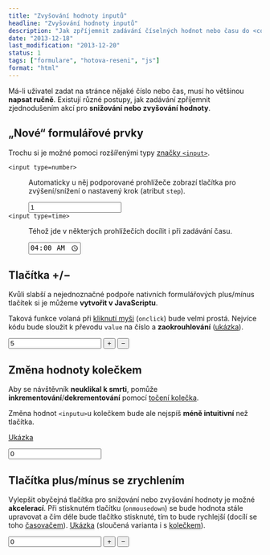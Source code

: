 ```yaml
---
title: "Zvyšování hodnoty inputů"
headline: "Zvyšování hodnoty inputů"
description: "Jak zpříjemnit zadávání číselných hodnot nebo času do <code>&lt;input></code>ů tlačítky plus a mínus."
date: "2013-12-18"
last_modification: "2013-12-20"
status: 1
tags: ["formulare", "hotova-reseni", "js"]
format: "html"
---
```


<p>Má-li uživatel zadat na stránce nějaké číslo nebo čas, musí ho většinou <b>napsat ručně</b>. Existují různé postupy, jak zadávání zpříjemnit zjednodušením akcí pro <b>snižování nebo zvyšování hodnoty</b>.</p>

<h2 id="html-formulare">„Nové“ formulářové prvky</h2>
<p>Trochu si je možné pomoci rozšířenými typy <a href="/input">značky <code>&lt;input></code></a>.</p>

<dl>
  <dt id="input-type-number"><code>&lt;input type=number></code></dt>
  <dd>
    <p>Automaticky u něj podporované prohlížeče zobrazí tlačítka pro zvýšení/snížení o nastavený krok (atribut <code>step</code>).</p>
    <div class="live"><input type="number" value="1" step="0.1"></div>
  </dd>
  
  <dt id="input-type-time"><code>&lt;input type=time></code></dt>
  <dd>
    <p>Téhož jde v některých prohlížečích docílit i při zadávání času.</p>
    <div class="live"><input type="time" value="04:00"></div>
  </dd>
</dl>

<h2 id="plus-minus">Tlačítka +/−</h2>
<p>Kvůli slabší a nejednoznačné podpoře nativních formulářových plus/mínus tlačítek si je můžeme <b>vytvořit v JavaScriptu</b>.</p>

<p>Taková funkce volaná při <a href="/udalosti-mysi#onclick">kliknutí myši</a> (<code>onclick</code>) bude velmi prostá. Nejvíce kódu bude sloužit k převodu <code>value</code> na číslo a <b>zaokrouhlování</b> (<a href="http://kod.djpw.cz/pfy">ukázka</a>).</p>

<div class="live">
<input type="text" value="5" id="cislo">
<script>var cislo = document.getElementById("cislo");</script>
<button type="button" onclick="pridavat(cislo, 0.1)">+</button>
<button type="button" onclick="pridavat(cislo, -0.1)">−</button>
<script>
/* Zaokrouhlení */
function zaokrouhlit(cislo) {
	return (Math.round((cislo) * 10000) / 10000);	
}

/* Převedení na číslo */
function val(value) {
  return value * 1;
}

/* Přidat/odebrat hodnotu */
function pridavat(kam, kolik)  {
  kam.value = zaokrouhlit(val(kam.value) + kolik);
}
</script>
</div>

<h2 id="kolecko">Změna hodnoty kolečkem</h2>
<p>Aby se návštěvník <b>neuklikal k smrti</b>, pomůže <b>inkrementování</b>/<b>dekrementování</b> pomocí <a href="/udalosti-mysi#onmousewheel">točení kolečka</a>.</p>

<p>Změna hodnot <code>&lt;inputu></code>u kolečkem bude ale nejspíš <b>méně intuitivní</b> než tlačítka.</p>

<p><a href="http://kod.djpw.cz/vfy">Ukázka</a></p>

<div class="live">
<input type="text" value="0" id="pole-kolecko" onmousewheel="kolecko(event, this, 0.1); return false">
<script>
/* Zaokrouhlení */
function zaokrouhlit(cislo) {
	return (Math.round((cislo) * 10000) / 10000);	
}

/* Převedení na číslo */
function val(value) {
  return value * 1;
}

/* Úprava kolečkem */
function kolecko(e, pole, kolik) {
  e = e || window.event;
  var delta = Math.max(-1, Math.min(1, (e.wheelDelta || -e.detail)));
  nalozit(pole, delta * kolik);
}

// Firefox
if (document.addEventListener) { 
  document.getElementById("pole-kolecko").addEventListener("DOMMouseScroll", function(event) {
    kolecko(event, this, 0.1);
    event.preventDefault();
  }, false);
}

function nalozit(kam, kolik) {
  kam.value = zaokrouhlit(val(kam.value) + kolik);
}
</script>
</div>

<h2 id="zrychlena-tlacitka">Tlačítka plus/mínus se zrychlením</h2>
<p>Vylepšit obyčejná tlačítka pro snižování nebo zvyšování hodnoty je možné <b>akcelerací</b>. Při stisknutém tlačítku (<code>onmousedown</code>) se bude hodnota stále upravovat a čím déle bude tlačítko stisknuté, tím to bude rychlejší (docílí se toho <a href="/odpocitavani">časovačem</a>). <a href="http://kod.djpw.cz/lfy">Ukázka</a> (sloučená varianta i s <a href="http://kod.djpw.cz/wfy">kolečkem</a>).</p>

<div class="live">
<input type="text" value="0" id="pole">
<script>var pole = document.getElementById("pole");</script>
<button type="button" onmousedown="nakladator(pole, 0.1)" onmouseup="stopNakladator()" onmouseout="stopNakladator()">+</button>
<button type="button" onmousedown="nakladator(pole, -0.1)" onmouseup="stopNakladator()" onmouseout="stopNakladator()">−</button>
<script>
/* Zaokrouhlení */
function zaokrouhlit(cislo) {
	return (Math.round((cislo) * 10000) / 10000);	
}

/* Převedení na číslo */
function val(value) {
  return value * 1;
}

var casovacNakladatoru;
var rychlost = puvodniRychlost = 300;
function nakladator(kam, kolik)  {
  kam.value = zaokrouhlit(val(kam.value) + kolik);
  casovacNakladatoru = setTimeout(function() {
    rychlost = rychlost * 0.9;
    nakladator(kam, kolik);
  }, rychlost)
}

function stopNakladator() {
  clearTimeout(casovacNakladatoru); 
  rychlost = puvodniRychlost;
}
</script>  
</div>

<!-- Nakladator http://kod.djpw.cz/yfy -->